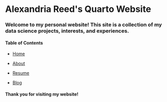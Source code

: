 # Alexandria Reed's Quarto Website

### Welcome to my personal website! This site is a collection of my data science projects, interests, and experiences.

#### Table of Contents

- [Home](https://reedalexandria.github.io/)

- [About](https://reedalexandria.github.io/about.html)
  
- [Resume](https://reedalexandria.github.io/resume.html)
  
- [Blog](https://reedalexandria.github.io/blog.html)

#### Thank you for visiting my website!
